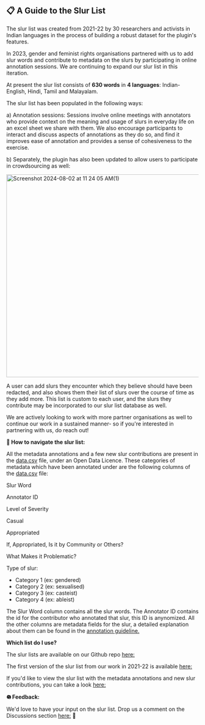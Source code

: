 ## 📋 A Guide to the Slur List

The slur list was created from 2021-22 by 30 researchers and activists in Indian languages in the process of building a robust dataset for the plugin's features. 

In 2023, gender and feminist rights organisations partnered with us to add slur words and contribute to metadata on the slurs by participating in online annotation sessions.  We are continuing to expand our slur list in this iteration.

At present the slur list consists of **630 words** in **4 languages**: Indian-English, Hindi, Tamil and Malayalam.  

The slur list has been populated in the following ways:

a) Annotation sessions: Sessions involve online meetings with annotators who provide context on the meaning and usage of slurs in everyday life on an excel sheet we share with them. We also encourage participants to interact and discuss aspects of annotations as they do so, and find it improves ease of annotation and provides a sense of cohesiveness to the exercise.

b) Separately, the plugin has also been updated to allow users to participate in crowdsourcing as well:

<img width="531" alt="Screenshot 2024-08-02 at 11 24 05 AM(1)" src="https://github.com/user-attachments/assets/bd299603-7b9d-43ac-82ca-0d5fef27bbce">

A user can add slurs they encounter which they believe should have been redacted, and also shows them their list of slurs over the course of time as they add more. This list is custom to each user, and the slurs they contribute may be incorporated to our slur list database as well.

We are actively looking to work with more partner organisations as well to continue our work in a sustained manner- so if you're interested in partnering with us, do reach out!

**🧭 How to navigate the slur list:**

All the metadata annotations and a few new slur contributions are present in the [data.csv](https://github.com/tattle-made/Uli/blob/1760d01660dc5e7c20453edbe580e9315382c691/browser-extension/plugin/scripts/2023-12-21-slur-metadata/data.csv#L4) file, under an Open Data Licence. These categories of metadata which have been annotated under are the following columns of the [data.csv](https://github.com/tattle-made/Uli/blob/1760d01660dc5e7c20453edbe580e9315382c691/browser-extension/plugin/scripts/2023-12-21-slur-metadata/data.csv#L4) file:

Slur Word

Annotator ID

Level of Severity

Casual

Appropriated

If, Appropriated, Is it by Community or Others?

What Makes it Problematic?

Type of slur: 

   - Category 1 (ex: gendered)
   - Category 2 (ex: sexualised)
   - Category 3 (ex: casteist)
   - Category 4 (ex: ableist)

The Slur Word column contains all the slur words. The Annotator ID contains the id for the contributor who annotated that slur, this ID is anynomized. All the other columns are metadata fields for the slur, a detailed explanation about them can be found in the [annotation guideline.](https://docs.google.com/document/d/18H4TlLFB2GXK054oMj1uXVJ2OCFW08Gi/edit)

**Which list do I use?**

The slur lists are available on our Github repo [here:](https://github.com/tattle-made/Uli/tree/1760d01660dc5e7c20453edbe580e9315382c691/browser-extension/plugin/scripts)

The first version of the slur list from our work in 2021-22 is available [here:](https://github.com/tattle-made/Uli/blob/1760d01660dc5e7c20453edbe580e9315382c691/browser-extension/plugin/scripts/slur_list_withspace.txt)

If you'd like to view the slur list with the metadata annotations and new slur contributions, you can take a look [here:](https://github.com/tattle-made/Uli/tree/main/browser-extension/plugin/scripts/2023-12-21-slur-metadata) 

**𖡎 Feedback:**

We'd love to have your input on the slur list. Drop us a comment on the Discussions section 
[here:](https://github.com/tattle-made/Uli/discussions/605) 💬
